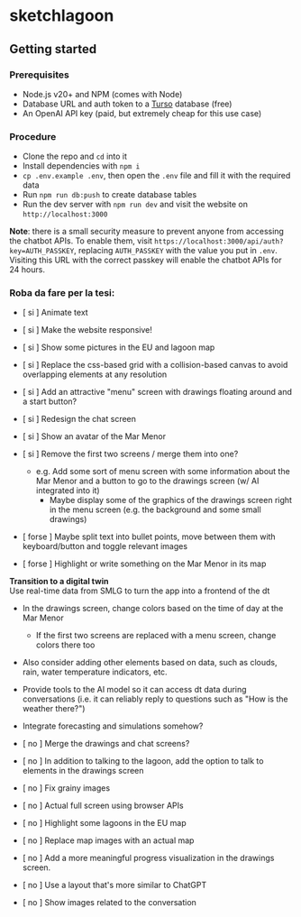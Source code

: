 # sketchlagoon

## Getting started

### Prerequisites

- Node.js v20+ and NPM (comes with Node)
- Database URL and auth token to a [Turso](https://turso.tech) database (free)
- An OpenAI API key (paid, but extremely cheap for this use case)

### Procedure

- Clone the repo and `cd` into it
- Install dependencies with `npm i`
- `cp .env.example .env`, then open the `.env` file and fill it with the required data
- Run `npm run db:push` to create database tables
- Run the dev server with `npm run dev` and visit the website on `http://localhost:3000`

**Note**: there is a small security measure to prevent anyone from accessing the chatbot APIs. To enable them, visit `https://localhost:3000/api/auth?key=AUTH_PASSKEY`, replacing `AUTH_PASSKEY` with the value you put in `.env`. Visiting this URL with the correct passkey will enable the chatbot APIs for 24 hours.


### Roba da fare per la tesi:

- [ si ] Animate text
- [ si ] Make the website responsive!
- [ si ] Show some pictures in the EU and lagoon map
- [ si ] Replace the css-based grid with a collision-based canvas to avoid overlapping elements at any resolution
- [ si ] Add an attractive "menu" screen with drawings floating around and a start button?
- [ si ] Redesign the chat screen
- [ si ] Show an avatar of the Mar Menor
- [ si ] Remove the first two screens / merge them into one?
  - e.g. Add some sort of menu screen with some information about the Mar Menor and a button to go to the drawings screen (w/ AI integrated into it)
    - Maybe display some of the graphics of the drawings screen right in the menu screen (e.g. the background and some small drawings)

- [ forse ] Maybe split text into bullet points, move between them with keyboard/button and toggle relevant images
- [ forse ] Highlight or write something on the Mar Menor in its map

**Transition to a digital twin**\
Use real-time data from SMLG to turn the app into a frontend of the dt
- In the drawings screen, change colors based on the time of day at the Mar Menor
  - If the first two screens are replaced with a menu screen, change colors there too
- Also consider adding other elements based on data, such as clouds, rain, water temperature indicators, etc.
- Provide tools to the AI model so it can access dt data during conversations (i.e. it can reliably reply to questions such as "How is the weather there?")
- Integrate forecasting and simulations somehow?

- [ no ] Merge the drawings and chat screens?
- [ no ] In addition to talking to the lagoon, add the option to talk to elements in the drawings screen
- [ no ] Fix grainy images
- [ no ] Actual full screen using browser APIs
- [ no ] Highlight some lagoons in the EU map
- [ no ] Replace map images with an actual map
- [ no ] Add a more meaningful progress visualization in the drawings screen.
- [ no ] Use a layout that's more similar to ChatGPT
- [ no ] Show images related to the conversation
